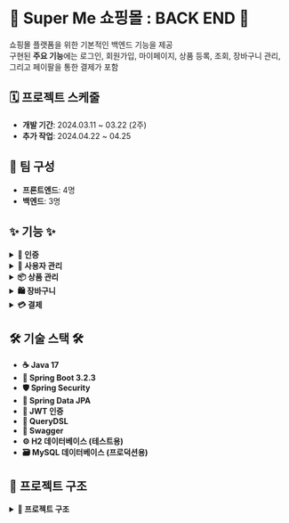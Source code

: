 ﻿
# 🌟 Super Me 쇼핑몰 : BACK END 🌟

쇼핑몰 플랫폼을 위한 기본적인 백엔드 기능을 제공  
구현된 **주요 기능**에는 로그인, 회원가입, 마이페이지, 상품 등록, 조회, 장바구니 관리, 그리고 페이팔을 통한 결제가 포함

## 🗓️ 프로젝트 스케줄
- **개발 기간**: 2024.03.11 ~ 03.22 (2주)
- **추가 작업**: 2024.04.22 ~ 04.25

## 👥 팀 구성
- **프론트엔드**: 4명
- **백엔드**: 3명

## ✨ 기능 ✨
<details>
<summary><strong>🔐 인증</strong></summary>
<ul>
    <li>🆕 회원가입</li>
    <li>🔑 로그인</li>
    <li>🔒 JWT 기반 보안</li>
</ul>
</details>

<details>
<summary><strong>👤 사용자 관리</strong></summary>
<ul>
    <li>🔧 마이페이지</li>
</ul>
</details>

<details>
<summary><strong>📦 상품 관리</strong></summary>
<ul>
    <li>📝 상품 등록</li>
    <li>🔍 상품 조회</li>
    <li>🔎 상품 디테일</li>
</ul>
</details>

<details>
<summary><strong>🛍️ 장바구니</strong></summary>
<ul>
    <li>➕ 장바구니에 아이템 추가</li>
    <li>📋 장바구니 아이템 조회</li>
    <li>🔄 장바구니 아이템 수량 업데이트</li>
    <li>❌ 장바구니 아이템 삭제</li>
    <li>🗑️ 장바구니 비우기</li>
</ul>
</details>

<details>
<summary><strong>💳 결제</strong></summary>
<ul>
    <li>💵 페이팔 결제 처리</li>
</ul>
</details>

## 🛠️ 기술 스택 🛠️
- **☕ Java 17**
- **🚀 Spring Boot 3.2.3**
- **🛡️ Spring Security**
- **💽 Spring Data JPA**
- **🔐 JWT 인증**
- **🔧 QueryDSL**
- **📜 Swagger**
- **⚙️ H2 데이터베이스 (테스트용)**
- **🗃️ MySQL 데이터베이스 (프로덕션용)**


## 📂 프로젝트 구조
<details>
<summary><strong>📁 프로젝트 구조</strong></summary>
<ul>
  <li><strong>src/</strong>
    <ul>
      <li><strong>main/</strong>
        <ul>
          <li><strong>java/</strong>
            <ul>
              <li><strong>com.backend.superme/</strong>
                <ul>
                  <li><strong>cart/</strong>
                    <ul>
                      <li>controller/</li>
                      <li>dto/</li>
                      <li>entity/</li>
                      <li>repository/</li>
                      <li>service/</li>
                    </ul>
                  </li>
                  <li>global/</li>
                  <li>image/</li>
                  <li>item/</li>
                  <li>member/</li>
                  <li>order/</li>
                </ul>
              </li>
            </ul>
          </li>
          <li><strong>resources/</strong>
            <ul>
              <li>static/
                <ul>
                  <li>files/</li>
                </ul>
              </li>
              <li>application.properties</li>
              <li>application-Key.properties</li>
            </ul>
          </li>
        </ul>
      </li>
    </ul>
  </li>
  <li>.gitignore</li>
  <li>README.md</li>
  <li>pom.xml</li>
</ul>
</details>
